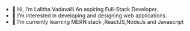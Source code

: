 - 👋 Hi, I’m Lalitha Vadavalli.An aspiring Full-Stack Developer.
- 👀 I’m interested in developing and designing web applications.
- 🌱 I’m currently learning  MERN stack ,ReactJS,NodeJs and Javascript

<!---
LalithaRamanaV/LalithaRamanaV is a ✨ special ✨ repository because its `README.md` (this file) appears on your GitHub profile.
You can click the Preview link to take a look at your changes.
--->
